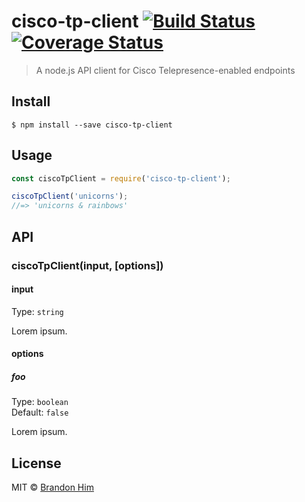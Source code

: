 # cisco-tp-client [![Build Status](https://travis-ci.org/brh55/cisco-tp-client.svg?branch=master)](https://travis-ci.org/brh55/cisco-tp-client) [![Coverage Status](https://coveralls.io/repos/github/brh55/cisco-tp-client/badge.svg?branch=master)](https://coveralls.io/github/brh55/cisco-tp-client?branch=master)

> A node.js API client for Cisco Telepresence-enabled endpoints


## Install

```
$ npm install --save cisco-tp-client
```


## Usage

```js
const ciscoTpClient = require('cisco-tp-client');

ciscoTpClient('unicorns');
//=> 'unicorns & rainbows'
```


## API

### ciscoTpClient(input, [options])

#### input

Type: `string`

Lorem ipsum.

#### options

##### foo

Type: `boolean`<br>
Default: `false`

Lorem ipsum.


## License

MIT © [Brandon Him](https://github.com/cisco-ie/cisco-tp-client)
